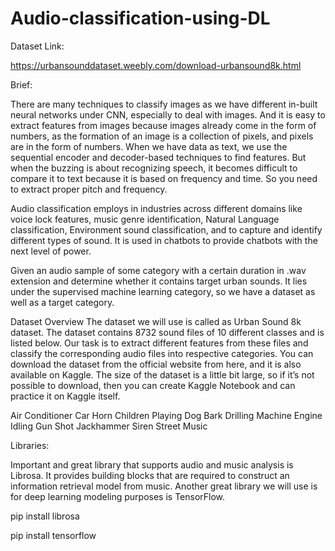 # Audio-classification-using-DL

Dataset Link:

https://urbansounddataset.weebly.com/download-urbansound8k.html


Brief:


There are many techniques to classify images as we have different in-built neural networks under CNN, especially to deal with images. And it is easy to extract features from images because images already come in the form of numbers, as the formation of an image is a collection of pixels, and pixels are in the form of numbers. When we have data as text, we use the sequential encoder and decoder-based techniques to find features. But when the buzzing is about recognizing speech, it becomes difficult to compare it to text because it is based on frequency and time. So you need to extract proper pitch and frequency.

Audio classification employs in industries across different domains like voice lock features, music genre identification, Natural Language classification, Environment sound classification, and to capture and identify different types of sound. It is used in chatbots to provide chatbots with the next level of power.

Given an audio sample of some category with a certain duration in .wav extension and determine whether it contains target urban sounds. It lies under the supervised machine learning category, so we have a dataset as well as a target category.

Dataset Overview
The dataset we will use is called as Urban Sound 8k dataset. The dataset contains 8732 sound files of 10 different classes and is listed below. Our task is to extract different features from these files and classify the corresponding audio files into respective categories. You can download the dataset from the official website from here, and it is also available on Kaggle. The size of the dataset is a little bit large, so if it’s not possible to download, then you can create Kaggle Notebook and can practice it on Kaggle itself.

Air Conditioner
Car Horn
Children Playing
Dog Bark
Drilling Machine
Engine Idling
Gun Shot
Jackhammer
Siren
Street Music


Libraries:

Important and great library that supports audio and music analysis is Librosa. It provides building blocks that are required to construct an information retrieval model from music. Another great library we will use is for deep learning modeling purposes is TensorFlow.

pip install librosa

pip install tensorflow


